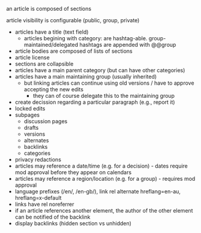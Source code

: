 an article is composed of sections

article visibility is configurable (public, group, private)

- articles have a title (text field)
	- articles begining with category: are hashtag-able. group-maintained/delegated hashtags are appended with @@group
- article bodies are composed of lists of sections
- article license
- sections are collapsible
- articles have a main parent category (but can have other categories)
- articles have a main maintaining group (usually inherited)
	- but linking articles can continue using old versions / have to approve accepting the new edits
		- they can of course delegate this to the maintaining group
- create decission regarding a particular paragraph (e.g., report it)
- locked edits
- subpages
	- discussion pages
	- drafts
	- versions
	- alternates
	- backlinks
	- categories
- privacy redactions
- articles may reference a date/time (e.g. for a decision) - dates require mod approval before they appear on calendars
- articles may reference a region/location (e.g. for a group) - requires mod approval
- language prefixes (/en/, /en-gb/), link rel alternate hreflang=en-au, hreflang=x-default
- links have rel noreferrer
- if an article references another element, the author of the other element can be notified of the backlink
- display backlinks (hidden section vs unhidden)
